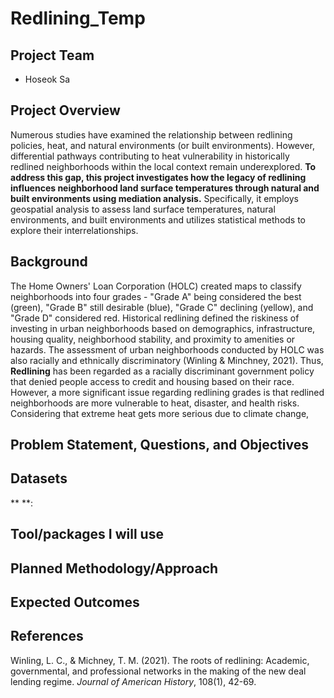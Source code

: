 # Redlining_Temp
## Project Team
* Hoseok Sa 

## Project Overview
Numerous studies have examined the relationship between redlining policies, heat, and natural environments (or built environments). However, differential pathways contributing to heat vulnerability in historically redlined neighborhoods within the local context remain underexplored. **To address this gap, this project investigates how the legacy of redlining influences neighborhood land surface temperatures through natural and built environments using mediation analysis.** Specifically, it employs geospatial analysis to assess land surface temperatures, natural environments, and built environments and utilizes statistical methods to explore their interrelationships.

## Background
The Home Owners' Loan Corporation (HOLC) created maps to classify neighborhoods into four grades - "Grade A" being considered the best (green), "Grade B" still desirable (blue), "Grade C" declining (yellow), and "Grade D" considered red. Historical redlining defined the riskiness of investing in urban neighborhoods based on demographics, infrastructure, housing quality, neighborhood stability, and proximity to amenities or hazards. The assessment of urban neighborhoods conducted by HOLC was also racially and ethnically discriminatory (Winling & Minchney, 2021). Thus, **Redlining** has been regarded as a racially discriminant government policy that denied people access to credit and housing based on their race. However, a more significant issue regarding redlining grades is that redlined neighborhoods are more vulnerable to heat, disaster, and health risks. Considering that extreme heat gets more serious due to climate change, 

## Problem Statement, Questions, and Objectives



## Datasets
** **:


## Tool/packages I will use



## Planned Methodology/Approach



## Expected Outcomes



## References
Winling, L. C., & Michney, T. M. (2021). The roots of redlining: Academic, governmental, and professional networks in the making of the new deal lending regime. *Journal of American History*, 108(1), 42-69.
